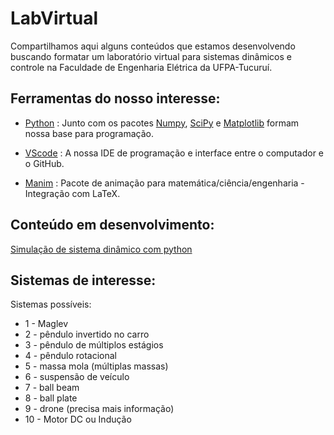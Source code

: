 # LabVirtual

Compartilhamos aqui alguns conteúdos que estamos desenvolvendo buscando formatar um laboratório virtual para sistemas dinâmicos e controle na Faculdade de Engenharia Elétrica da UFPA-Tucuruí.

## Ferramentas do nosso interesse:

- [Python](https://www.python.org/) : Junto com os pacotes [Numpy](https://numpy.org/), [SciPy](https://scipy.org/) e [Matplotlib](https://matplotlib.org/) formam nossa base para programação.

- [VScode](https://code.visualstudio.com/) : A nossa IDE de programação e interface entre o computador e o GitHub. 

- [Manim](https://www.manim.community/) : Pacote de animação para matemática/ciência/engenharia - Integração com LaTeX.


## Conteúdo em desenvolvimento:

[Simulação de sistema dinâmico com python](ManimEDO.html)

## Sistemas de interesse:

Sistemas possíveis:
- 1 - Maglev
- 2 - pêndulo invertido no carro
- 3 - pêndulo de múltiplos estágios
- 4 - pêndulo rotacional
- 5 - massa mola (múltiplas massas)
- 6 - suspensão de veículo
- 7 - ball beam
- 8 - ball plate
- 9 - drone (precisa mais informação)
- 10 - Motor DC ou Indução
   

